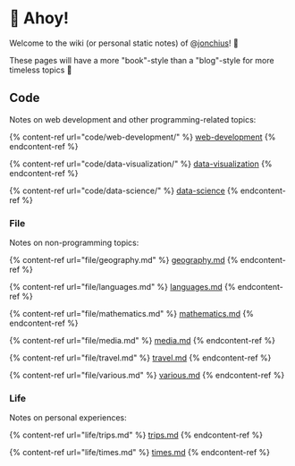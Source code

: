 # 🏡 Ahoy!

Welcome to the wiki (or personal static notes) of @[jonchius](https://jonchius.com)! 🎉

These pages will have a more "book"-style than a "blog"-style for more timeless topics 🥹&#x20;

## Code

Notes on web development and other programming-related topics:&#x20;

{% content-ref url="code/web-development/" %}
[web-development](code/web-development/)
{% endcontent-ref %}

{% content-ref url="code/data-visualization/" %}
[data-visualization](code/data-visualization/)
{% endcontent-ref %}

{% content-ref url="code/data-science/" %}
[data-science](code/data-science/)
{% endcontent-ref %}

### File

Notes on non-programming topics:&#x20;

{% content-ref url="file/geography.md" %}
[geography.md](file/geography.md)
{% endcontent-ref %}

{% content-ref url="file/languages.md" %}
[languages.md](file/languages.md)
{% endcontent-ref %}

{% content-ref url="file/mathematics.md" %}
[mathematics.md](file/mathematics.md)
{% endcontent-ref %}

{% content-ref url="file/media.md" %}
[media.md](file/media.md)
{% endcontent-ref %}

{% content-ref url="file/travel.md" %}
[travel.md](file/travel.md)
{% endcontent-ref %}

{% content-ref url="file/various.md" %}
[various.md](file/various.md)
{% endcontent-ref %}

### Life

Notes on personal experiences:

{% content-ref url="life/trips.md" %}
[trips.md](life/trips.md)
{% endcontent-ref %}

{% content-ref url="life/times.md" %}
[times.md](life/times.md)
{% endcontent-ref %}



